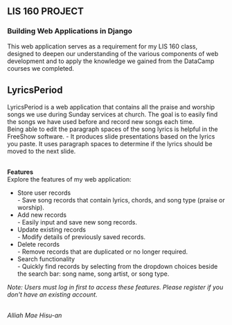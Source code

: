 <h2> LIS 160 PROJECT </h2>
<h3> Building Web Applications in Django </h3>

This web application serves as a requirement for my LIS 160 class, designed to deepen our understanding of the various components of web development and to apply the knowledge we gained from the DataCamp courses we completed.

<h2>LyricsPeriod</h2>
LyricsPeriod is a web application that contains all the praise and worship songs we use during Sunday services at church. The goal is to easily find the songs we have used before and record new songs each time. 
<br/>Being able to edit the paragraph spaces of the song lyrics is helpful in the FreeShow software.  
  - It produces slide presentations based on the lyrics you paste. It uses paragraph spaces to determine if the lyrics should be moved to the next slide.  


<br/><strong>Features</strong> 
<br/> Explore the features of my web application:
<ul>
    <li>Store user records</li>
    - Save song records that contain lyrics, chords, and song type (praise or worship).
    <li>Add new records</li>
    - Easily input and save new song records.
    <li>Update existing records</li>
    - Modify details of previously saved records.
    <li>Delete records</li>
    - Remove records that are duplicated or no longer required.
    <li>Search functionality</li>
    - Quickly find records by selecting from the dropdown choices beside the search bar: song name, song artist, or song type.
</ul>

<i>Note: Users must log in first to access these features. Please register if you don't have an existing account.</i>

<br/>
<i>Alliah Mae Hisu-an</i>
